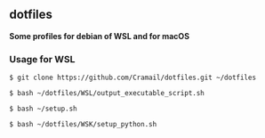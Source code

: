 ## dotfiles
__Some profiles for debian of WSL and for macOS__
### Usage for WSL
`$ git clone https://github.com/Cramail/dotfiles.git ~/dotfiles`

`$ bash ~/dotfiles/WSL/output_executable_script.sh`

`$ bash ~/setup.sh`

`$ bash ~/dotfiles/WSK/setup_python.sh`


